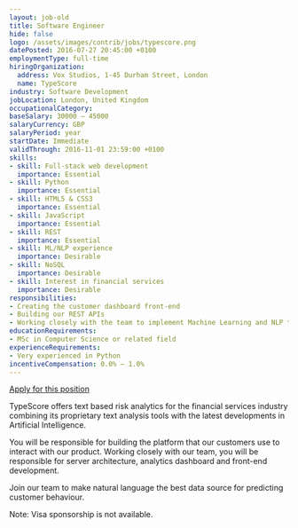 ```yaml
---
layout: job-old
title: Software Engineer
hide: false
logo: /assets/images/contrib/jobs/typescore.png
datePosted: 2016-07-27 20:45:00 +0100
employmentType: full-time
hiringOrganization:
  address: Vox Studios, 1-45 Durham Street, London
  name: TypeScore
industry: Software Development
jobLocation: London, United Kingdom
occupationalCategory:
baseSalary: 30000 – 45000
salaryCurrency: GBP
salaryPeriod: year
startDate: Immediate
validThrough: 2016-11-01 23:59:00 +0100
skills:
- skill: Full-stack web development
  importance: Essential
- skill: Python
  importance: Essential
- skill: HTML5 & CSS3
  importance: Essential
- skill: JavaScript
  importance: Essential
- skill: REST
  importance: Essential
- skill: ML/NLP experience
  importance: Desirable
- skill: NoSQL
  importance: Desirable
- skill: Interest in financial services
  importance: Desirable
responsibilities:
- Creating the customer dashboard front-end
- Building our REST APIs
- Working closely with the team to implement Machine Learning and NLP techniques
educationRequirements:
- MSc in Computer Science or related field
experienceRequirements:
- Very experienced in Python
incentiveCompensation: 0.0% – 1.0%
---
```

[Apply for this position](https://angel.co/typescore/jobs/138064-software-engineer)

TypeScore offers text based risk analytics for the financial services industry combining its proprietary text analysis tools with the latest developments in Artificial Intelligence.

You will be responsible for building the platform that our customers use to interact with our product. Working closely with our team, you will be responsible for server architecture, analytics dashboard and front-end development.

Join our team to make natural language the best data source for predicting customer behaviour.

Note: Visa sponsorship is not available.
